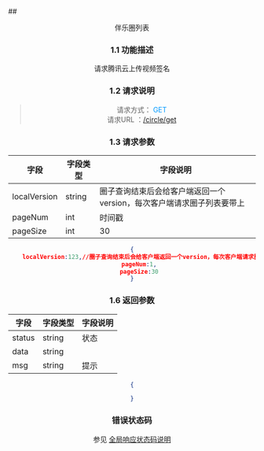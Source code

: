 ##<center>伴乐圈列表
### 1.1 功能描述
请求腾讯云上传视频签名
### 1.2 请求说明
> 请求方式：<font color=#0099ff > GET </font><br>
 请求URL ：[/circle/get](#)

### 1.3 请求参数
字段       |字段类型       |字段说明
------------|-----------|-----------
localVersion        | string    | 圈子查询结束后会给客户端返回一个version，每次客户端请求圈子列表要带上
pageNum        | int    |时间戳 
pageSize        | int    |30

```json  
{
    localVersion:123,//圈子查询结束后会给客户端返回一个version，每次客户端请求圈子列表要带上version。只有第一次请求没有。version是推荐圈子一个，我的圈子用另一个。
    pageNum:1,
    pageSize:30
}
``` 
### 1.6 返回参数
字段       |字段类型       |字段说明
------------|-----------|-----------
status        | string    |状态
data        | string    |
msg        | string    |提示

```json  
{

}

``` 
### 错误状态码
参见 [全局响应状态码说明](./接口文档.md/#全局响应状态码说明)
